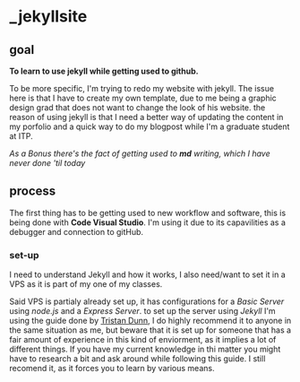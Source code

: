 # _jekyllsite

## goal

__To learn to use jekyll while getting used to github.__

To be more specific, I'm trying to redo my website with jekyll. The issue here is that I have to create my own template, due to me being a graphic design grad that does not want to change the look of his website. the reason of using jekyll is that I need a better way of updating the content in my porfolio and a quick way to do my blogpost while I'm a graduate student at ITP.

_As a Bonus there's the fact of getting used to **md** writing, which I have never done 'til today_ 


## process

The first thing has to be getting used to new workflow and software, this is being done with **Code Visual Studio**. I'm using it due to its capavilities as a debugger and connection to gitHub.

### set-up

I need to understand Jekyll and how it works, I also need/want to set it in a VPS as it is part of my one of my classes.

Said VPS is partialy already set up, it has configurations for a _Basic Server_ using _node.js_ and a _Express Server_. to set up the server using _Jekyll_ I'm using the guide done by [Tristan Dunn](https://github.com/tristandunn/jekyll-vps-server/tree/master), I do highly recommend it to anyone in the same situation as me, but beware that it is set up for someone that has a fair amount of experience in this kind of enviorment, as it implies a lot of different things. If you have my current knowledge in thi matter you might have to research a bit and ask around while following this guide. I still recomend it, as it forces you to learn by various means.

